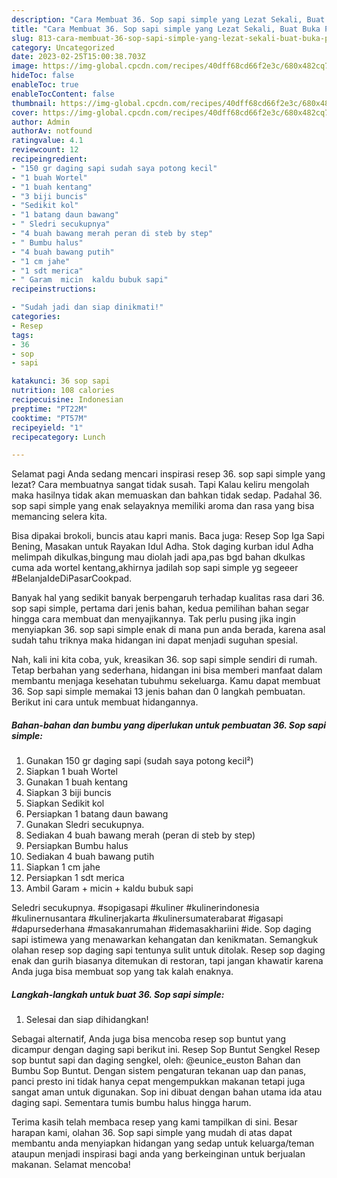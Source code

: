 ```yaml
---
description: "Cara Membuat 36. Sop sapi simple yang Lezat Sekali, Buat Buka Puasa Enak"
title: "Cara Membuat 36. Sop sapi simple yang Lezat Sekali, Buat Buka Puasa Enak"
slug: 813-cara-membuat-36-sop-sapi-simple-yang-lezat-sekali-buat-buka-puasa-enak
category: Uncategorized
date: 2023-02-25T15:00:38.703Z
image: https://img-global.cpcdn.com/recipes/40dff68cd66f2e3c/680x482cq70/36-sop-sapi-simple-foto-resep-utama.jpg
hideToc: false
enableToc: true
enableTocContent: false
thumbnail: https://img-global.cpcdn.com/recipes/40dff68cd66f2e3c/680x482cq70/36-sop-sapi-simple-foto-resep-utama.jpg
cover: https://img-global.cpcdn.com/recipes/40dff68cd66f2e3c/680x482cq70/36-sop-sapi-simple-foto-resep-utama.jpg
author: Admin
authorAv: notfound
ratingvalue: 4.1
reviewcount: 12
recipeingredient:
- "150 gr daging sapi sudah saya potong kecil"
- "1 buah Wortel"
- "1 buah kentang"
- "3 biji buncis"
- "Sedikit kol"
- "1 batang daun bawang"
- " Sledri secukupnya"
- "4 buah bawang merah peran di steb by step"
- " Bumbu halus"
- "4 buah bawang putih"
- "1 cm jahe"
- "1 sdt merica"
- " Garam  micin  kaldu bubuk sapi"
recipeinstructions:

- "Sudah jadi dan siap dinikmati!"
categories:
- Resep
tags:
- 36
- sop
- sapi

katakunci: 36 sop sapi 
nutrition: 108 calories
recipecuisine: Indonesian
preptime: "PT22M"
cooktime: "PT57M"
recipeyield: "1"
recipecategory: Lunch

---
```



Selamat pagi Anda sedang mencari inspirasi resep 36. sop sapi simple yang lezat? Cara membuatnya sangat tidak susah. Tapi Kalau keliru mengolah maka hasilnya tidak akan memuaskan dan bahkan tidak sedap. Padahal 36. sop sapi simple yang enak selayaknya memiliki aroma dan rasa yang bisa memancing selera kita.


Bisa dipakai brokoli, buncis atau kapri manis. Baca juga: Resep Sop Iga Sapi Bening, Masakan untuk Rayakan Idul Adha. Stok daging kurban idul Adha melimpah dikulkas,bingung mau diolah jadi apa,pas bgd bahan dkulkas cuma ada wortel kentang,akhirnya jadilah sop sapi simple yg segeeer #BelanjaIdeDiPasarCookpad.

Banyak hal yang sedikit banyak berpengaruh terhadap kualitas rasa dari 36. sop sapi simple, pertama dari jenis bahan, kedua pemilihan bahan segar hingga cara membuat dan menyajikannya. Tak perlu pusing jika ingin menyiapkan 36. sop sapi simple enak di mana pun anda berada, karena asal sudah tahu triknya maka hidangan ini dapat menjadi suguhan spesial.


Nah, kali ini kita coba, yuk, kreasikan 36. sop sapi simple sendiri di rumah. Tetap berbahan yang sederhana, hidangan ini bisa memberi manfaat dalam membantu menjaga kesehatan tubuhmu sekeluarga. Kamu dapat membuat 36. Sop sapi simple memakai 13 jenis bahan dan 0 langkah pembuatan. Berikut ini cara untuk membuat hidangannya.

<!--inarticleads1-->

##### Bahan-bahan dan bumbu yang diperlukan untuk pembuatan 36. Sop sapi simple:

1. Gunakan 150 gr daging sapi (sudah saya potong kecil²)
1. Siapkan 1 buah Wortel
1. Gunakan 1 buah kentang
1. Siapkan 3 biji buncis
1. Siapkan Sedikit kol
1. Persiapkan 1 batang daun bawang
1. Gunakan  Sledri secukupnya.
1. Sediakan 4 buah bawang merah (peran di steb by step)
1. Persiapkan  Bumbu halus
1. Sediakan 4 buah bawang putih
1. Siapkan 1 cm jahe
1. Persiapkan 1 sdt merica
1. Ambil  Garam + micin + kaldu bubuk sapi


Seledri secukupnya. #sopigasapi #kuliner #kulinerindonesia #kulinernusantara #kulinerjakarta #kulinersumaterabarat #igasapi #dapursederhana #masakanrumahan #idemasakhariini #ide. Sop daging sapi istimewa yang menawarkan kehangatan dan kenikmatan. Semangkuk olahan resep sop daging sapi tentunya sulit untuk ditolak. Resep sop daging enak dan gurih biasanya ditemukan di restoran, tapi jangan khawatir karena Anda juga bisa membuat sop yang tak kalah enaknya. 

<!--inarticleads2-->

##### Langkah-langkah untuk buat 36. Sop sapi simple:


1. Selesai dan siap dihidangkan!

Sebagai alternatif, Anda juga bisa mencoba resep sop buntut yang dicampur dengan daging sapi berikut ini. Resep Sop Buntut Sengkel Resep sop buntut sapi dan daging sengkel, oleh: @eunice_euston Bahan dan Bumbu Sop Buntut. Dengan sistem pengaturan tekanan uap dan panas, panci presto ini tidak hanya cepat mengempukkan makanan tetapi juga sangat aman untuk digunakan. Sop ini dibuat dengan bahan utama ida atau daging sapi. Sementara tumis bumbu halus hingga harum. 

Terima kasih telah membaca resep yang kami tampilkan di sini. Besar harapan kami, olahan 36. Sop sapi simple yang mudah di atas dapat membantu anda menyiapkan hidangan yang sedap untuk keluarga/teman ataupun menjadi inspirasi bagi anda yang berkeinginan untuk berjualan makanan. Selamat mencoba!
